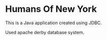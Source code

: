 # Humans Of New York

This is a Java application created using JDBC. 

Used  apache derby database system.